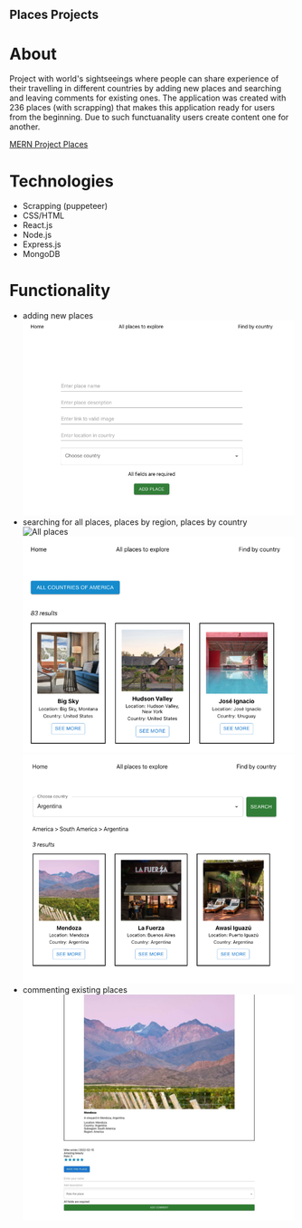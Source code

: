## Places Projects

# About

Project with world's sightseeings where people can share experience of their travelling in different countries by adding new places and searching and leaving comments for existing ones.
The application was created with 236 places (with scrapping) that makes this application ready for users from the beginning.
Due to such functuanality users create content one for another.

[MERN Project Places](http://world-places-project.herokuapp.com/ "MERN Project Places")

# Technologies

- Scrapping (puppeteer)
- CSS/HTML
- React.js
- Node.js
- Express.js
- MongoDB

# Functionality

- adding new places
  ![Adding new place](./client/src/assets/images/new-place.png)
- searching for all places, places by region, places by country
  ![All places](./client/src/assets/images/all-places.png)
  ![Places by region](./client/src/assets/images/region-countries.png)
  ![Places by country](./client/src/assets/images/bycountry.png)
- commenting existing places
  ![Place and comment](./client/src/assets/images/comments.jpg)
